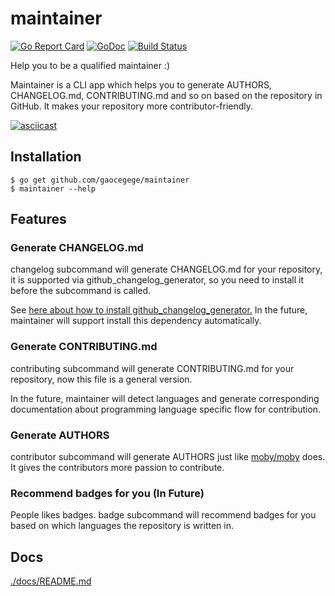 # maintainer

[![Go Report Card](https://goreportcard.com/badge/github.com/gaocegege/maintainer)](https://goreportcard.com/report/github.com/gaocegege/maintainer)
[![GoDoc](https://img.shields.io/badge/godoc-reference-blue.svg)](https://godoc.org/github.com/gaocegege/maintainer)
[![Build Status](https://travis-ci.org/gaocegege/maintainer.svg?branch=master)](https://travis-ci.org/gaocegege/maintainer)


Help you to be a qualified maintainer :)

Maintainer is a CLI app which helps you to generate AUTHORS, CHANGELOG.md, CONTRIBUTING.md and so on based on the repository in GitHub. It makes your repository more contributor-friendly.

[![asciicast](https://asciinema.org/a/117832.png)](https://asciinema.org/a/117832)

## Installation

```
$ go get github.com/gaocegege/maintainer
$ maintainer --help
```

## Features

### Generate CHANGELOG.md

changelog subcommand will generate CHANGELOG.md for your repository, it is supported
via github_changelog_generator, so you need to install it before the subcommand is called.

See [here about how to install github_changelog_generator.](https://github.com/skywinder/github-changelog-generator#installation) In the future, maintainer will support install this dependency automatically.

### Generate CONTRIBUTING.md

contributing subcommand will generate CONTRIBUTING.md for your repository, now this file is a general version.

In the future, maintainer will detect languages and generate corresponding documentation about programming language specific flow for contribution.

### Generate AUTHORS

contributor subcommand will generate AUTHORS just like [moby/moby](https://github.com/moby/moby/blob/master/AUTHORS) does. It gives the contributors more passion to contribute.

### Recommend badges for you (In Future)

People likes badges. badge subcommand will recommend badges for you based on which languages the repository is written in.

## Docs

[./docs/README.md](./docs/README.md)
